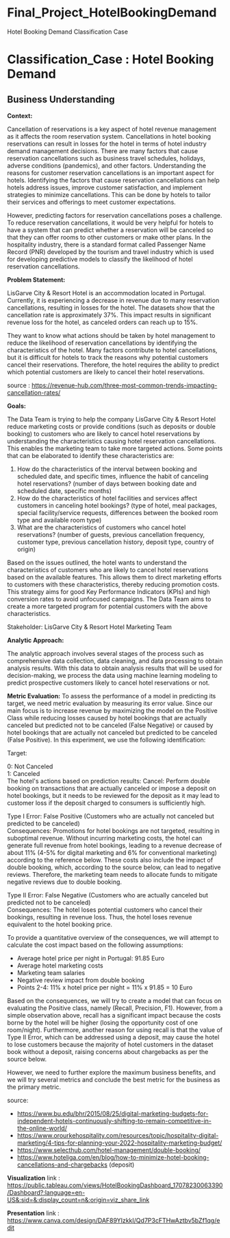 # Final_Project_HotelBookingDemand
Hotel Booking Demand Classification Case

# Classification_Case : Hotel Booking Demand

## **Business Understanding**

**Context:**

Cancellation of reservations is a key aspect of hotel revenue management as it affects the room reservation system. Cancellations in hotel booking reservations can result in losses for the hotel in terms of hotel industry demand management decisions. There are many factors that cause reservation cancellations such as business travel schedules, holidays, adverse conditions (pandemics), and other factors. Understanding the reasons for customer reservation cancellations is an important aspect for hotels. Identifying the factors that cause reservation cancellations can help hotels address issues, improve customer satisfaction, and implement strategies to minimize cancellations. This can be done by hotels to tailor their services and offerings to meet customer expectations.

However, predicting factors for reservation cancellations poses a challenge. To reduce reservation cancellations, it would be very helpful for hotels to have a system that can predict whether a reservation will be canceled so that they can offer rooms to other customers or make other plans. In the hospitality industry, there is a standard format called Passenger Name Record (PNR) developed by the tourism and travel industry which is used for developing predictive models to classify the likelihood of hotel reservation cancellations.

**Problem Statement:**

LisGarve City & Resort Hotel is an accommodation located in Portugal. Currently, it is experiencing a decrease in revenue due to many reservation cancellations, resulting in losses for the hotel. The datasets show that the cancellation rate is approximately 37%. This impact results in significant revenue loss for the hotel, as canceled orders can reach up to 15%.

They want to know what actions should be taken by hotel management to reduce the likelihood of reservation cancellations by identifying the characteristics of the hotel. Many factors contribute to hotel cancellations, but it is difficult for hotels to track the reasons why potential customers cancel their reservations. Therefore, the hotel requires the ability to predict which potential customers are likely to cancel their hotel reservations.

source : https://revenue-hub.com/three-most-common-trends-impacting-cancellation-rates/

**Goals:**

The Data Team is trying to help the company LisGarve City & Resort Hotel reduce marketing costs or provide conditions (such as deposits or double booking) to customers who are likely to cancel hotel reservations by understanding the characteristics causing hotel reservation cancellations. This enables the marketing team to take more targeted actions. Some points that can be elaborated to identify these characteristics are:

1. How do the characteristics of the interval between booking and scheduled date, and specific times, influence the habit of canceling hotel reservations? (number of days between booking date and scheduled date, specific months)
2. How do the characteristics of hotel facilities and services affect customers in canceling hotel bookings? (type of hotel, meal packages, special facility/service requests, differences between the booked room type and available room type)
3. What are the characteristics of customers who cancel hotel reservations? (number of guests, previous cancellation frequency, customer type, previous cancellation history, deposit type, country of origin)

Based on the issues outlined, the hotel wants to understand the characteristics of customers who are likely to cancel hotel reservations based on the available features. This allows them to direct marketing efforts to customers with these characteristics, thereby reducing promotion costs. This strategy aims for good Key Performance Indicators (KPIs) and high conversion rates to avoid unfocused campaigns. The Data Team aims to create a more targeted program for potential customers with the above characteristics.

Stakeholder: LisGarve City & Resort Hotel Marketing Team

**Analytic Approach:**

The analytic approach involves several stages of the process such as comprehensive data collection, data cleaning, and data processing to obtain analysis results. With this data to obtain analysis results that will be used for decision-making, we process the data using machine learning modeling to predict prospective customers likely to cancel hotel reservations or not.

**Metric Evaluation:**
To assess the performance of a model in predicting its target, we need metric evaluation by measuring its error value. Since our main focus is to increase revenue by maximizing the model on the Positive Class while reducing losses caused by hotel bookings that are actually canceled but predicted not to be canceled (False Negative) or caused by hotel bookings that are actually not canceled but predicted to be canceled (False Positive). In this experiment, we use the following identification:

Target:

0: Not Canceled
<br>
1: Canceled
<br>
The hotel's actions based on prediction results:
Cancel: Perform double booking on transactions that are actually canceled or impose a deposit on hotel bookings, but it needs to be reviewed for the deposit as it may lead to customer loss if the deposit charged to consumers is sufficiently high.

Type I Error: False Positive (Customers who are actually not canceled but predicted to be canceled)
<br>
Consequences: Promotions for hotel bookings are not targeted, resulting in suboptimal revenue. Without incurring marketing costs, the hotel can generate full revenue from hotel bookings, leading to a revenue decrease of about 11% (4-5% for digital marketing and 6% for conventional marketing) according to the reference below. These costs also include the impact of double booking, which, according to the source below, can lead to negative reviews. Therefore, the marketing team needs to allocate funds to mitigate negative reviews due to double booking.

Type II Error: False Negative (Customers who are actually canceled but predicted not to be canceled)
<br>
Consequences: The hotel loses potential customers who cancel their bookings, resulting in revenue loss. Thus, the hotel loses revenue equivalent to the hotel booking price.

To provide a quantitative overview of the consequences, we will attempt to calculate the cost impact based on the following assumptions:
- Average hotel price per night in Portugal: 91.85 Euro
- Average hotel marketing costs
- Marketing team salaries
- Negative review impact from double booking
- Points 2-4: 11% x hotel price per night = 11% x 91.85 = 10 Euro

Based on the consequences, we will try to create a model that can focus on evaluating the Positive class, namely (Recall, Precision, F1). However, from a simple observation above, recall has a significant impact because the costs borne by the hotel will be higher (losing the opportunity cost of one room/night). Furthermore, another reason for using recall is that the value of Type II Error, which can be addressed using a deposit, may cause the hotel to lose customers because the majority of hotel customers in the dataset book without a deposit, raising concerns about chargebacks as per the source below.

However, we need to further explore the maximum business benefits, and we will try several metrics and conclude the best metric for the business as the primary metric.

source:
- https://www.bu.edu/bhr/2015/08/25/digital-marketing-budgets-for-independent-hotels-continuously-shifting-to-remain-competitive-in-the-online-world/
- https://www.orourkehospitality.com/resources/topic/hospitality-digital-marketing/4-tips-for-planning-your-2022-hospitality-marketing-budget/
- https://www.selecthub.com/hotel-management/double-booking/
- https://www.hoteliga.com/en/blog/how-to-minimize-hotel-booking-cancellations-and-chargebacks (deposit)

**Visualization**
link : https://public.tableau.com/views/HotelBookingDashboard_17078230063390/Dashboard?:language=en-US&:sid=&:display_count=n&:origin=viz_share_link

**Presentation**
link : https://www.canva.com/design/DAF89YIzkkI/Qd7P3cFTHwAztbv5bZf1qg/edit
